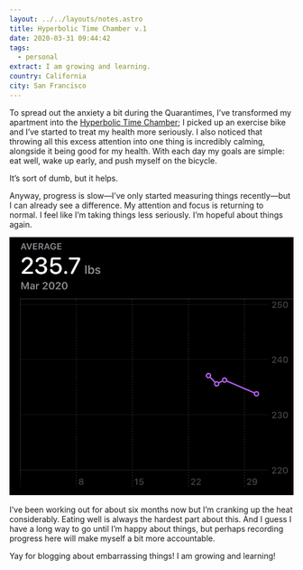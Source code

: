 ```yaml
---
layout: ../../layouts/notes.astro
title: Hyperbolic Time Chamber v.1
date: 2020-03-31 09:44:42
tags:
  - personal
extract: I am growing and learning.
country: California
city: San Francisco
---
```


To spread out the anxiety a bit during the Quarantimes, I’ve transformed my apartment into the [Hyperbolic Time Chamber](https://dragonball.fandom.com/wiki/Hyperbolic_Time_Chamber); I picked up an exercise bike and I’ve started to treat my health more seriously. I also noticed that throwing all this excess attention into one thing is incredibly calming, alongside it being good for my health. With each day my goals are simple: eat well, wake up early, and push myself on the bicycle.

It’s sort of dumb, but it helps.

Anyway, progress is slow—I’ve only started measuring things recently—but I can already see a difference. My attention and focus is returning to normal. I feel like I’m taking things less seriously. I’m hopeful about things again.

![](/images/htc-week1.jpeg)

I’ve been working out for about six months now but I’m cranking up the heat considerably. Eating well is always the hardest part about this. And I guess I have a long way to go until I’m happy about things, but perhaps recording progress here will make myself a bit more accountable.

Yay for blogging about embarrassing things! I am growing and learning!
